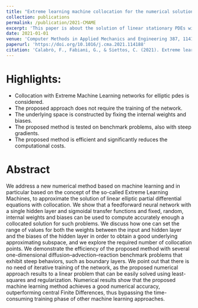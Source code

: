 ```yaml
---
title: "Extreme learning machine collocation for the numerical solution of elliptic PDEs with sharp gradients"
collection: publications
permalink: /publication/2021-CMAME
excerpt: 'This paper is about the solution of linear stationary PDEs with Random Projection Neural Networks'
date: 2021-01-01
venue: 'Computer Methods in Applied Mechanics and Engineering 387, 114188'
paperurl: 'https://doi.org/10.1016/j.cma.2021.114188'
citation: 'Calabrò, F., Fabiani, G., & Siettos, C. (2021). Extreme learning machine collocation for the numerical solution of elliptic PDEs with sharp gradients. Computer Methods in Applied Mechanics and Engineering, 387, 114188.'
---
```


Highlights:
=====
* Collocation with Extreme Machine Learning networks for elliptic pdes is considered.
* The proposed approach does not require the training of the network.
* The underlying space is constructed by fixing the internal weights and biases.
* The proposed method is tested on benchmark problems, also with steep gradients.
* The proposed method is efficient and significantly reduces the computational costs.


Abstract
======
We address a new numerical method based on machine learning and in particular based on the concept of the so-called Extreme Learning Machines, to approximate the solution of linear elliptic partial differential equations with collocation. We show that a feedforward neural network with a single hidden layer and sigmoidal transfer functions and fixed, random, internal weights and biases can be used to compute accurately enough a collocated solution for such problems. We discuss how one can set the range of values for both the weights between the input and hidden layer and the biases of the hidden layer in order to obtain a good underlying approximating subspace, and we explore the required number of collocation points. We demonstrate the efficiency of the proposed method with several one-dimensional diffusion–advection–reaction benchmark problems that exhibit steep behaviors, such as boundary layers. We point out that there is no need of iterative training of the network, as the proposed numerical approach results to a linear problem that can be easily solved using least-squares and regularization. Numerical results show that the proposed machine learning method achieves a good numerical accuracy, outperforming central Finite Differences, thus bypassing the time-consuming training phase of other machine learning approaches.
